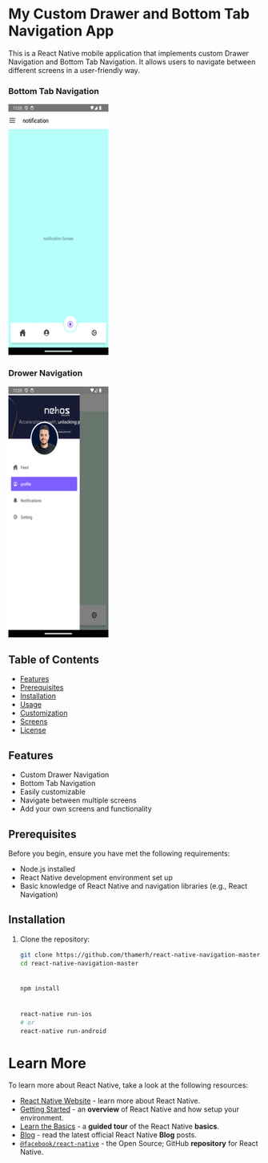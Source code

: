 # My Custom Drawer and Bottom Tab Navigation App

This is a React Native mobile application that implements custom Drawer Navigation and Bottom Tab Navigation. It allows users to navigate between different screens in a user-friendly way.

### Bottom Tab Navigation
<img src="https://github.com/thamerh/react-native-navigation-master/blob/61f3a559a4a1b260e0e3d162f5b67a6bfc996a69/secreenShot/bottomTabNavigation.png" width="200" height="500">

### Drower Navigation
<img src="https://github.com/thamerh/react-native-navigation-master/blob/61f3a559a4a1b260e0e3d162f5b67a6bfc996a69/secreenShot/drowerNavigation.png" width="200" height="500">


## Table of Contents
- [Features](#features)
- [Prerequisites](#prerequisites)
- [Installation](#installation)
- [Usage](#usage)
- [Customization](#customization)
- [Screens](#screens)
- [License](#license)

## Features

- Custom Drawer Navigation
- Bottom Tab Navigation
- Easily customizable
- Navigate between multiple screens
- Add your own screens and functionality

## Prerequisites

Before you begin, ensure you have met the following requirements:
- Node.js installed
- React Native development environment set up
- Basic knowledge of React Native and navigation libraries (e.g., React Navigation)

## Installation

1. Clone the repository:
   ```bash
   git clone https://github.com/thamerh/react-native-navigation-master.git
   cd react-native-navigation-master

   
   npm install

   
   react-native run-ios
   # or
   react-native run-android

# Learn More

To learn more about React Native, take a look at the following resources:

- [React Native Website](https://reactnative.dev) - learn more about React Native.
- [Getting Started](https://reactnative.dev/docs/environment-setup) - an **overview** of React Native and how setup your environment.
- [Learn the Basics](https://reactnative.dev/docs/getting-started) - a **guided tour** of the React Native **basics**.
- [Blog](https://reactnative.dev/blog) - read the latest official React Native **Blog** posts.
- [`@facebook/react-native`](https://github.com/facebook/react-native) - the Open Source; GitHub **repository** for React Native.
